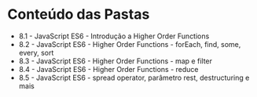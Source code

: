 # Conteúdo das Pastas

- 8.1 - JavaScript ES6 - Introdução a Higher Order Functions
- 8.2 - JavaScript ES6 - Higher Order Functions - forEach, find, some, every, sort
- 8.3 - JavaScript ES6 - Higher Order Functions - map e filter
- 8.4 - JavaScript ES6 - Higher Order Functions - reduce
- 8.5 - JavaScript ES6 - spread operator, parâmetro rest, destructuring e mais
